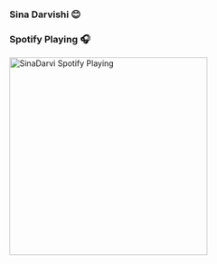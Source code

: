### Sina Darvishi 😊

### Spotify Playing 🎧
[<img src="novatorem.sinadarvi.vercel.app/api/spotify-playing" alt="SinaDarvi Spotify Playing" width="350" />](https://open.spotify.com/user/21wy27v22pulbkfk2owg43jay)
